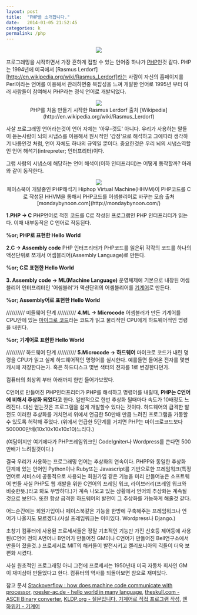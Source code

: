 ```yaml
---
layout: post
title:  "PHP를 소개합니다."
date:   2014-01-05 21:52:45
categories: k
permalink: /php
---
```


<style>
.content {
    display: none;
}
</style>
<script>
$(".container").click(function() {
    $(this).find('.content').slideToggle();
});
</script>

<center><img src="http://farm4.staticflickr.com/3773/11773460293_887d1b0637_o.jpg"></center>

프로그래밍을 시작하면서 가장 흔하게 접할 수 있는 언어중 하나가 [PHP](http://www.php.net)인것 같다. PHP는 1994년에 미국에서 [Rasmus Lerdorf][http://en.wikipedia.org/wiki/Rasmus_Lerdorf]라는 사람이 자신의 홈페이지를 Perl이라는 언어를 이용해서 관래하면중 복잡성을 느껴 개발한 언어로 1995년 부터 여러 사람들이 참여해서 PHP라는 정식 언어로 개발되었다.

<center><img src="http://farm4.staticflickr.com/3743/11773339656_6c336daae7_o.jpg"><br />PHP를 처음 만들기 시작한 Rasmus Lerdorf 출처 [Wikipedia](http://en.wikipedia.org/wiki/Rasmus_Lerdorf)</center>

사살 프로그래밍 언어라는것이 언어 자체는 '아무-것도' 아니다. 우리가 사용하는 말들이 듣는사람이 뇌의 시냅스를 이용해서 원시적인 '감정'으로 해석하고 그에따라 생각하기 나름인것 처럼, 언어 자체도 하나의 규약일 뿐이다. 중요한것은 우리 뇌의 시냅스역할인 언어 해석기(intrepreter; 인터프리터)이다.

그럼 사람의 시냅스에 해당하는 언어 해석이(이하 인터프리터)는 어떻게 동작할까? 아래와 같이 동작한다.

<center><img src="http://farm3.staticflickr.com/2891/11772984924_f1c5ff9819_o.jpg"><br />페이스북이 개발중인 PHP해석기 Hiphop Virtual Machine(HHVM)이 PHP코드를 C로 작성된 HHVM을 통해서 PHP코드를 어셈블리어로 바꾸는 모습 출처 [mondaybynoon.com](http://mondaybynoon.com/)</center>

**1.PHP -> C**
PHP언어로 적힌 코드를 C로 작성된 프로그램인 PHP 인터프리터가 읽는다. 이때 내부동작은 C 언어로 작동된다.

<div class="container">
    <b>%or; PHP로 표현한 Hello World</b>    
<div class="content">
{% highlight php %}
<?php 
  echo 'Hello, world!' 
?>
{% endhighlight %}
</div></div>

**2.C -> Assembly code**
PHP 인터프리터가 PHP코드를 읽은뒤 각각의 코드를 하나의 액션단위로 쪼개서 어셈블리어(Assembly Language)로 만든다.

<div class="container">
    <b>%or; C로 표현한 Hello World</b>    
<div class="content">
{% highlight c %}
#include <stdio.h>
 
int main(void)
{
    printf("Hello, world!\n");
    return 0;
}
{% endhighlight %}
</div></div>

**3. Assembly code -> ML(Machine Language)**
운영체제에 기본으로 내장된 어셈블리어 인터프리터인 '어셈블러'가 액션단위의 어셈블리어를 [기계어](http://en.wikipedia.org/wiki/Machine_code)로 만든다. 

<div class="container">
    <b>%or; Assembly어로 표현한 Hello World</b>    
<div class="content">

여기서는 x86-64 Linux, AT&T syntax의 어셈블리어를 사용했다.

{% highlight gas %}
<?php 
	.section	.rodata
string:
	.ascii "Hello, world!\n"
length:
	.quad . -string		#Dot = 'here'
 
	.section	.text
	.globl _start		#Make entry point visible to linker
_start:
	movq $4, %rax		#4=write
	movq $1, %rbx		#1=stdout
	movq $string, %rcx
	movq length, %rdx
	int $0x80 		#Call Operating System
	movq %rax, %rbx		#Make program return syscall exit status
	movq $1, %rax		#1=exit
	int $0x80		#Call System Again 
?>
{% endhighlight %}
</div></div>

////////// 미들웨어 단계 //////////
**4.ML -> Microcode**
어셈블러가 만든 기계어를 CPU안에 있는 [마이크로 코드](http://en.wikipedia.org/wiki/Microcode)라는 코드가 읽고 물리적인 CPU에게 하드웨어적인 명령을 내린다.

<div class="container">
    <b>%or; 기계어로 표현한 Hello World</b>    
<div class="content">
Hello World라는 글자만 기계어로 표현한다면 다음과 같다.
{% highlight php %}
c7 3c 2a 3c 2a 2b 2a 5c 3c 28 5c 2a 2b 2a 5c 3c
28 5c 2a 2b 2a 5c 3c 28 5c 2a 2b 2a 5c 3c 28 5c
2a 2b 2a 5c 3c 28 5c 2a 2b 2a 5c 3c 28 5c 2a 2b
2a 5c 3c 28 5c 2a 2b 2a 5c 3c 28 5c 2a 2b 2a 5c
3c 28 5c 2a 2b 2a 5c 3c 28 5c 2a 2b 2a 5c 3c 28
5c 2a 2b 2a 5c 3c 28 5c 2a 2b 2a 5c 3c 28 5c 2a
2b 2a 00 00 01 00 00 00 00 00 00 00 00 00 00 00
00 00 00 00 00 00 00 00 00 00 00 00 00 00 00 00
00 00 00 00 00 00 00 00 00 00 00 00 00 00 00 00
00 00 00 00 00 00 00 00 00 00 00 00 00 00 00 00
00 00 00 00 00 00 00 00 00 00 00 00 00 00 00 00
00 00 00 00 00 00 00 00 00 00 00 00 00 00 00 00
00 00 00 00 00 00 00 64 48 65 6c 6c 6f 2c 20 57
6f 72 6c 64 21 00 00 00 00 00 00 00 00 00 00 00
00 00 00 00 00 00 00 00 00 00 00 00 00 00 00 00
00 00 00 00 00 00 00 00 00 00 00 00 00 00 00 00
{% endhighlight %}
</div></div>

////////// 하드웨어 단계 //////////
**5.Microcode -> 하드웨어**
마이크로 코드가 내린 명령을 CPU가 읽고 실제 하드웨어적인 명령어를 실시한다. 예를들면 들어온 전자를 몇변 캐시에 저장한다는가. 혹은 하드디스크 몇번 색터의 전자를 1로 변경한다던가.

컴퓨터의 최상위 부터 아래까지 한번 들어가보았다. 

C언어로 만들어진 PHP인터프리터가 PHP를 해석하고 명령어를 내릴때, **PHP는 C언어에 비해서 추상화 되었다고** 한다. 일반적으로 한번 추상화 될때마다 속도가 10배정도 느려진다. 대신 얻는것은 프로그램을 쉽게 개발할수 있다는 것이다. 하드웨어의 급격한 발전도 이러한 추상화를 거치면서 위에서 언급한 50만배 만큼 느려진 프로그램을 가동할수 있도록 허락해 주었다. (위에서 언급한 5단계를 거치면 PHP는 마이크로코드보다 500000만배(10x10x10x10x10)느리다.)

(여담이지만 여기에다가 PHP프레임워크인 CodeIgniter나 Wordpress를 쓴다면 500만배가 느려질것이다.)

결국 우리가 사용하는 프로그래밍 언어는 추상화의 연속이다. PHPP와 동일한 추상화 단계에 있는 언어인 Python이나 Ruby또는 Javascript를 기반으로한 프레임워크(특정 언어로 서비스에 공통적으로 사용되는 회원가입 같은 기능을 미리 만들어놓은 소프트웨어 번들 사실 PHP도 웹 개발을 위한 C언어의 프레임 워크, 라이브러리(프레임 워크와 비슷한뜻.)라고 봐도 무방하다.)가 계속 나오고 있는 상황에서 언어의 추상화는 계속될것으로 보인다. 또한 항상 급격한 하드웨어의 발전이 그 추상화를 가능하게 해줄것 같다. 

어느순간에는 회원가입이나 페이스북같은 기능을 한방에 구축해주는 프레임워크나 언어가 나올지도 모르겠다.(사실 프레임워크는 이미있다. Wordpress나 Django.)

초창기 컴퓨터에 사용된 프로세서들은 정말 기초적인 기능만 가진 신호등 제어등에 사용된(C언어 전의 A언어나 B언어가 만들어진 GM이나 C언어가 만들어진 Bell연구소에서 만들어 졌을것..) 프로세서로 MIT의 해커들이 발전시키고 켈리포니아의 긱들이 더욱 보편화 시켰다. 

사실 원초적인 프로그래밍 아니 그전에 프로세서는 1950년대 미국 자동차 회사인 GM이 재미삼아 만들었다고 한다. 컴퓨터의 역사를 되돌아보면 참으로 재미있다.

참고 문서 
[Stackoverflow : how does machine code communicate with processor](http://stackoverflow.com/questions/9753669/how-does-machine-code-communicate-with-processor), [roesler-ac.de - hello world in many language](http://www.roesler-ac.de/wolfram/hello.htm), [theskull.com - ASCII Binary converter](http://www.theskull.com/javascript/ascii-binary.html), [KLDP.org - 질문입니다. 기계어로 직접 프로그램 작성](https://kldp.org/node/125467), [엔하위키 - 기계어](http://mirror.enha.kr/wiki/%EA%B8%B0%EA%B3%84%EC%96%B4)

